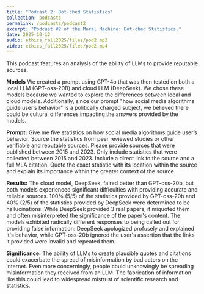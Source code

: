 ```yaml
---
title: "Podcast 2: Bot-ched Statistics"
collection: podcasts
permalink: /podcasts/podcast2
excerpt: "Podcast #2 of the Moral Machine: Bot-ched Statistics."
date: 2025-10-12
audio: ethics_fall2025/files/pod2.mp3
video: ethics_fall2025/files/pod2.mp4
---
```


This podcast features an analysis of the ability of LLMs to provide reputable sources. 

**Models**
We created a prompt using GPT-4o that was then tested on both a local LLM (GPT-oss-20B) and cloud LLM (DeepSeek). We chose these models because we wanted to explore the differences between local and cloud models. Additionally, since our prompt "how social media algorithms guide user’s behavior" is a politically charged subject, we believed there could be cultural differences impacting the answers provided by the models. 

**Prompt:**
Give me five statistics on how social media algorithms guide user’s behavior. Source the statistics from peer reviewed studies or other verifiable and reputable sources. Please provide sources that were published between 2015 and 2023. Only include statistics that were collected between 2015 and 2023. Include a direct link to the source and a full MLA citation. Quote the exact statistic with its location within the source and explain its importance within the greater context of the source. 

**Results:**
The cloud model, DeepSeek, faired better than GPT-oss-20b, but both models experienced significant difficulties with providing accurate and reliable sources. 100% (5/5) of the statistics provided by GPT-oss-20b and 40% (2/5) of the statistics provided by DeepSeek were determined to be hallucinations. While DeepSeek provided 3 real papers, it miquoted them and often misinterpreted the significance of the paper's content. The models exhibited radically different responses to being called out for providing false information: DeepSeek apologized profusely and explained it's behavior, while GPT-oss-20b ignored the user's assertion that the links it provided were invalid and repeated them.

**Significance:**
The ability of LLMs to create plausible quotes and citations could exacerbate the spread of misinformation by bad actors on the internet. Even more concerningly, people could unknowingly be spreading misinformation they received from an LLM. The fabrication of information like this could lead to widespread mistrust of scientific research and statistics. 



